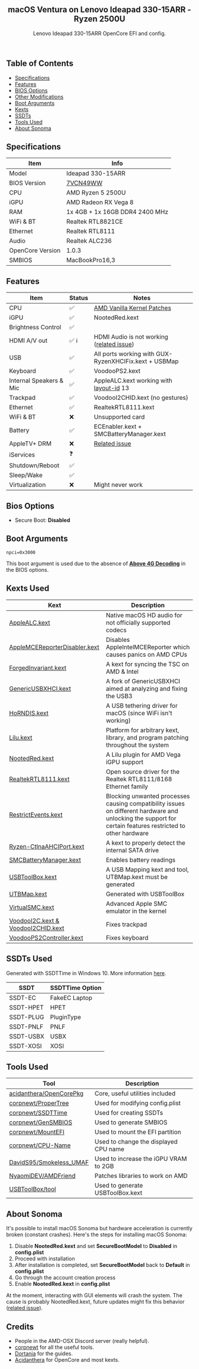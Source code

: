 <p align="center">
 <h2 align="center">macOS Ventura on Lenovo Ideapad 330-15ARR - Ryzen 2500U</h2>
 <p align="center">Lenovo Ideapad 330-15ARR OpenCore EFI and config.</p>
</p>
<p align="center"><img src="https://img.shields.io/badge/BIOS-7VCN49WW-blue?logo=lenovo&amp;logoColor=%23fff" alt="" />&nbsp;<img src="https://img.shields.io/badge/OpenCore-1.0.3-black" alt="" />&nbsp;<img src="https://img.shields.io/badge/macOS-Ventura%2013.7.4-green?logo=apple&amp;logoColor=%23fff" alt="" /></p>

## Table of Contents

*   [Specifications](#specifications)
*   [Features](#features)
*   [BIOS Options](#bios-options)
*   [Other Modifications](#other-modifications)
*   [Boot Arguments](#boot-arguments)
*   [Kexts](#kexts-used)
*   [SSDTs](#ssdts-used)
*   [Tools Used](#tools-used)
*   [About Sonoma](#about-sonoma)

## Specifications

| Item  | Info |
| --- | --- |
| Model | Ideapad 330-15ARR |
| BIOS Version | [7VCN49WW](https://pcsupport.lenovo.com/us/en/products/laptops-and-netbooks/300-series/330-15arr/downloads/driver-list/component?name=BIOS%2FUEFI&id=5AC6A815-321D-440E-8833-B07A93E0428C) |
| CPU | AMD Ryzen 5 2500U |
| iGPU | AMD Radeon RX Vega 8 |
| RAM | 1x 4GB + 1x 16GB  DDR4 2400 MHz |
| WiFi & BT | Realtek RTL8821CE |
| Ethernet | Realtek RTL8111 |
| Audio | Realtek ALC236 |
| OpenCore Version | 1.0.3 |
| SMBIOS | MacBookPro16,3 |

## Features
| Item | Status | Notes |
| --- | --- | --- |
| CPU | ✅ | [AMD Vanilla Kernel Patches](https://github.com/AMD-OSX/AMD_Vanilla?tab=readme-ov-file#read-me-first) |
| iGPU | ✅ | NootedRed.kext |
| Brightness Control | ✅ |   |
| HDMI A/V out | ✅ ℹ | HDMI Audio is not working ([related issue](https://github.com/ChefKissInc/NootedRed/issues/225)) |
| USB | ✅ | All ports working with GUX-RyzenXHCIFix.kext + USBMap |
| Keyboard | ✅ | VoodooPS2.kext |
| Internal Speakers & Mic | ✅ | AppleALC.kext working with [layout-id](https://dortania.github.io/OpenCore-Post-Install/universal/audio.html) 13 |
| Trackpad | ✅ | VoodooI2CHID.kext (no gestures) |
| Ethernet | ✅ | RealtekRTL8111.kext |
| WiFi & BT | ❌ | Unsupported card |
| Battery | ✅ | ECEnabler.kext + SMCBatteryManager.kext |
| AppleTV+ DRM | ❌ | [Related issue](https://github.com/ChefKissInc/NootedRed/issues/28) |
| iServices | ❓ |   |
| Shutdown/Reboot | ✅ |   |
| Sleep/Wake | ✅ |   |
| Virtualization | ❌ | Might never work |

## Bios Options

*   Secure Boot: **Disabled**

## Boot Arguments

`npci=0x3000` 

This boot argument is used due to the absence of [**Above 4G Decoding**](https://dortania.github.io/OpenCore-Install-Guide/AMD/zen.html#enable) in the BIOS options.

## Kexts Used

| Kext | Description |
| --- | --- |
| [AppleALC.kext](https://github.com/acidanthera/AppleALC) | Native macOS HD audio for not officially supported codecs |
| [AppleMCEReporterDisabler.kext](https://github.com/acidanthera/bugtracker/files/3703498/AppleMCEReporterDisabler.kext.zip) | Disables AppleIntelMCEReporter which causes panics on AMD CPUs |
| [ForgedInvariant.kext](https://github.com/ChefKissInc/ForgedInvariant) | A kext for syncing the TSC on AMD & Intel |
| [GenericUSBXHCI.kext](https://github.com/RattletraPM/GUX-RyzenXHCIFix) | A fork of GenericUSBXHCI aimed at analyzing and fixing the USB3 |
| [HoRNDIS.kext](https://github.com/TomHeaven/HoRNDIS) | A USB tethering driver for macOS (since WiFi isn't working) |
| [Lilu.kext](https://github.com/acidanthera/Lilu) | Platform for arbitrary kext, library, and program patching throughout the system |
| [NootedRed.kext](https://github.com/ChefKissInc/NootedRed) | A Lilu plugin for AMD Vega iGPU support |
| [RealtekRTL8111.kext](https://github.com/Mieze/RTL8111_driver_for_OS_X) | Open source driver for the Realtek RTL8111/8168 Ethernet family |
| [RestrictEvents.kext](https://github.com/acidanthera/RestrictEvents) | Blocking unwanted processes causing compatibility issues on different hardware and unlocking the support for certain features restricted to other hardware |
| [Ryzen-CtlnaAHCIPort.kext]() | A kext to properly detect the internal SATA drive |
| [SMCBatteryManager.kext](https://github.com/acidanthera/VirtualSMC) | Enables battery readings |
| [USBToolBox.kext](https://github.com/corpnewt/USBMap) | A USB Mapping kext and tool,  UTBMap.kext must be generated |
| [UTBMap.kext](https://github.com/USBToolBox/tool) | Generated with USBToolBox |
| [VirtualSMC.kext](https://github.com/acidanthera/VirtualSMC) | Advanced Apple SMC emulator in the kernel |
| [VoodooI2C.kext & VoodooI2CHID.kext](https://github.com/VoodooI2C/VoodooI2C) | Fixes trackpad |
| [VoodooPS2Controller.kext](https://github.com/acidanthera/VoodooPS2) | Fixes keyboard |

## SSDTs Used

Generated with SSDTTime in Windows 10. More information [here](https://chefkissinc.github.io/guides/hackintosh/gathering-files/acpi/).

| SSDT | SSDTTime Option |
| --- | --- |
| SSDT-EC | FakeEC Laptop |
| SSDT-HPET | HPET |
| SSDT-PLUG | PluginType |
| SSDT-PNLF | PNLF |
| SSDT-USBX | USBX |
| SSDT-XOSI | XOSI |

## Tools Used

| Tool | Description |
| --- | --- |
| [acidanthera/OpenCorePkg](https://github.com/acidanthera/OpenCorePkg/releases) | Core, useful utilities included |
| [corpnewt/ProperTree](https://github.com/corpnewt/ProperTree) | Used for modifying config.plist |
| [corpnewt/SSDTTime](https://github.com/corpnewt/SSDTTime) | Used for creating SSDTs |
| [corpnewt/GenSMBIOS](https://github.com/corpnewt/GenSMBIOS) | Used to generate SMBIOS |
| [corpnewt/MountEFI](https://github.com/corpnewt/MountEFI) | Used to mount the EFI partition |
| [corpnewt/CPU-Name](https://github.com/corpnewt/CPU-Name) | Used to change the displayed CPU name |
| [DavidS95/Smokeless_UMAF](https://github.com/DavidS95/Smokeless_UMAF) | Used to increase the iGPU VRAM to 2GB |
| [NyaomiDEV/AMDFriend](https://github.com/NyaomiDEV/AMDFriend) | Patches libraries to work on AMD |
| [USBToolBox/tool](https://github.com/USBToolBox/tool) | Used to generate USBToolBox.kext |

## About Sonoma
It's possible to install macOS Sonoma but hardware acceleration is currently broken (constant crashes). Here's the steps for installing macOS Sonoma:

1. Disable **NootedRed.kext** and set **SecureBootModel** to **Disabled** in **config.plist**
2. Proceed with installation
3. After installation is completed, set **SecureBootModel** back to **Default** in **config.plist**
4. Go through the account creation process
5. Enable **NootedRed.kext** in **config.plist**

At the moment, interacting with GUI elements will crash the system. The cause is probably NootedRed.kext,  future updates might fix this behavior ([related issue](https://github.com/ChefKissInc/NootedRed/issues/235)).

## Credits

*   People in the AMD-OSX Discord server (really helpful).
*   [corpnewt](https://github.com/corpnewt) for all the useful tools.
*   [Dortania](https://dortania.github.io/OpenCore-Install-Guide/) for the guides.
*   [Acidanthera](https://github.com/acidanthera) for OpenCore and most kexts.
